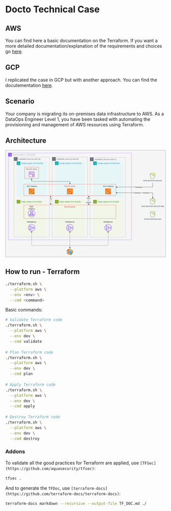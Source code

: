 # Docto Technical Case

## AWS

You can find here a basic documentation on the Terraform. If you want a more detailed documentation/explanation of the requirements and choices go [here](aws/README.md).

## GCP

I replicated the case in GCP but with another approach. You can find the docutementation [here](gcp/README.md).

## Scenario

Your company is migrating its on-premises data infrastructure to AWS. As a DataOps Engineer Level 1, you have been tasked with automating the provisioning and management of AWS resources using Terraform.

## Architecture

![architecture_aws](img/docto_technical_case.aws.png)

## How to run - Terraform

```sh
./terraform.sh \
  --platform aws \
  --env <env> \
  --cmd <command>
```

Basic commands:
```sh
# Validate Terraform code
./terraform.sh \
  --platform aws \
  --env dev \
  --cmd validate

# Plan Terraform code
./terraform.sh \
  --platform aws \
  --env dev \
  --cmd plan

# Apply Terraform code
./terraform.sh \
  --platform aws \
  --env dev \
  --cmd apply

# Destroy Terraform code
./terraform.sh \
  --platform aws \
  --env dev \
  --cmd destroy
```

### Addons

To validate all the good practices for Terraform are applied, use `[TFSec](https://github.com/aquasecurity/tfsec)`:

```sh
tfsec .
```

And to generate the `TFDoc`, use `[terraform-docs](https://github.com/terraform-docs/terraform-docs)`:

```sh
terraform-docs markdown --recursive --output-file TF_DOC.md ./
```